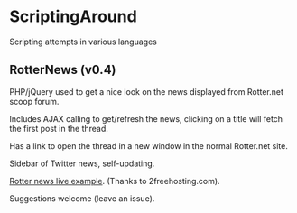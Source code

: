 ScriptingAround
===============

Scripting attempts in various languages


RotterNews (v0.4)
------

PHP/jQuery used to get a nice look on the news displayed from Rotter.net scoop forum.

Includes AJAX calling to get/refresh the news, clicking on a title will fetch the first post in the thread.

Has a link to open the thread in a new window in the normal Rotter.net site.

Sidebar of Twitter news, self-updating.

[Rotter news live example]. (Thanks to 2freehosting.com).

Suggestions welcome (leave an issue).

[Rotter news live example]:http://rotternews.2fh.co/
